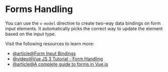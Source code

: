 # Forms Handling

You can use the `v-model` directive to create two-way data bindings on form input elements. It automatically picks the correct way to update the element based on the input type.

Visit the following resources to learn more:

- [@article@Form Input Bindings](https://vuejs.org/guide/essentials/forms.html)
- [@video@Vue JS 3 Tutorial - Form Handling](https://www.youtube.com/watch?v=T-AE-GtSlN4)
- [@article@A complete guide to forms in Vue.js](https://blog.logrocket.com/an-imperative-guide-to-forms-in-vue-js-2/)

